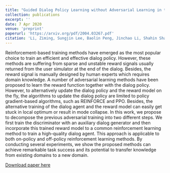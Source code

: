 ```yaml
---
title: "Guided Dialog Policy Learning without Adversarial Learning in the Loop"
collection: publications
excerpt: ''
date: 7 Apr 2020
venue: 'preprint'
paperurl: 'https://arxiv.org/pdf/2004.03267.pdf'
citation: 'Li, Ziming, Sungjin Lee, Baolin Peng, Jinchao Li, Shahin Shayandeh, and Jianfeng Gao. "Guided Dialog Policy Learning without Adversarial Learning in the Loop." arXiv preprint arXiv:2004.03267 (2020).'
---
```

Reinforcement-based training methods have emerged as the most popular choice to train an efficient and effective dialog policy. However, these methods are suffering from sparse and unstable reward signals usually returned from the user simulator at the end of the dialog. Besides, the reward signal is manually designed by human experts which requires domain knowledge. A number of adversarial learning methods have been proposed to learn the reward function together with the dialog policy. However, to alternatively update the dialog policy and the reward model on the fly, the algorithms to update the dialog policy are limited to policy gradient-based algorithms, such as REINFORCE and PPO. Besides, the alternative training of the dialog agent and the reward model can easily get stuck in local optimum or result in mode collapse. In this work, we propose to decompose the previous adversarial training into two different steps. We first train the discriminator with an auxiliary dialog generator and then incorporate this trained reward model to a common reinforcement learning method to train a high-quality dialog agent. This approach is applicable to both on-policy and off-policy reinforcement learning methods. By conducting several experiments, we show the proposed methods can achieve remarkable task success and its potential to transfer knowledge from existing domains to a new domain.

[Download paper here](https://arxiv.org/pdf/2004.03267.pdf)
